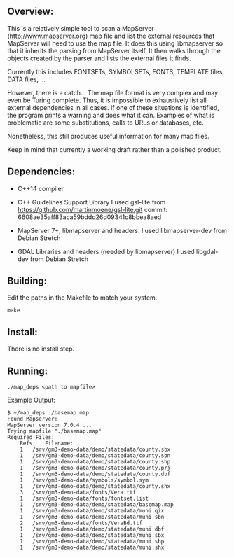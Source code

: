 Overview:
---------

This is a relatively simple tool to scan a MapServer
(http://www.mapserver.org) map file and list the external resources
that MapServer will need to use the map file.  It does this using
libmapserver so that it inherits the parsing from MapServer itself.
It then walks through the objects created by the parser and lists the
external files it finds.

Currently this includes FONTSETs, SYMBOLSETs, FONTS, TEMPLATE files,
DATA files, ...

However, there is a catch... The map file format is very complex and
may even be Turing complete.  Thus, it is impossible to exhaustively
list all external dependencies in all cases.  If one of these
situations is identified, the program prints a warning and does what
it can.  Examples of what is problematic are some substitutions, calls
to URLs or databases, etc.

Nonetheless, this still produces useful information for many map files.

Keep in mind that currently a working draft rather than a polished product.

Dependencies:
-------------

* C++14 compiler

* C++ Guidelines Support Library
  I used gsl-lite from https://github.com/martinmoene/gsl-lite.git
  commit: 6608ae35aff83aca59bddd26d09341c8bbea8aed

* MapServer 7+, libmapserver and headers.
  I used libmapserver-dev from Debian Stretch

* GDAL Libraries and headers (needed by libmapserver)
  I used libgdal-dev from Debian Stretch


Building:
---------

Edit the paths in the Makefile to match your system.

	make

Install:
--------

There is no install step.

Running:
--------

	./map_deps <path to mapfile>


Example Output:

```
$ ~/map_deps ./basemap.map 
Found Mapserver:
MapServer version 7.0.4 ...
Trying mapfile "./basemap.map"
Required Files:
	Refs:	Filename:
	1	/srv/gm3-demo-data/demo/statedata/county.sbx
	1	/srv/gm3-demo-data/demo/statedata/county.sbn
	1	/srv/gm3-demo-data/demo/statedata/county.shp
	1	/srv/gm3-demo-data/demo/statedata/county.prj
	1	/srv/gm3-demo-data/demo/statedata/county.dbf
	1	/srv/gm3-demo-data/symbols/symbol.sym
	1	/srv/gm3-demo-data/demo/statedata/county.shx
	3	/srv/gm3-demo-data/fonts/Vera.ttf
	1	/srv/gm3-demo-data/fonts/fontset.list
	1	/srv/gm3-demo-data/demo/statedata/basemap.map
	1	/srv/gm3-demo-data/demo/statedata/muni.qix
	1	/srv/gm3-demo-data/demo/statedata/muni.sbn
	2	/srv/gm3-demo-data/fonts/VeraBd.ttf
	1	/srv/gm3-demo-data/demo/statedata/muni.dbf
	1	/srv/gm3-demo-data/demo/statedata/muni.sbx
	1	/srv/gm3-demo-data/demo/statedata/muni.shp
	1	/srv/gm3-demo-data/demo/statedata/muni.shx

```